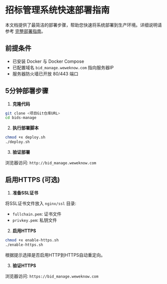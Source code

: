 # 招标管理系统快速部署指南

本文档提供了最简洁的部署步骤，帮助您快速将系统部署到生产环境。详细说明请参考 [完整部署指南](./deployment-guide.md)。

## 前提条件

- 已安装 Docker 与 Docker Compose
- 已配置域名 `bid_manage.weweknow.com` 指向服务器IP
- 服务器防火墙已开放 80/443 端口

## 5分钟部署步骤

1. **克隆代码**

```bash
git clone <项目Git仓库URL>
cd bids-manage
```

2. **执行部署脚本**

```bash
chmod +x deploy.sh
./deploy.sh
```

3. **验证部署**

浏览器访问: `http://bid_manage.weweknow.com`

## 启用HTTPS (可选)

1. **准备SSL证书**

将SSL证书文件放入 `nginx/ssl` 目录:
- `fullchain.pem`: 证书文件
- `privkey.pem`: 私钥文件

2. **启用HTTPS**

```bash
chmod +x enable-https.sh
./enable-https.sh
```

根据提示选择是否启用HTTP到HTTPS自动重定向。

3. **验证HTTPS**

浏览器访问: `https://bid_manage.weweknow.com`
